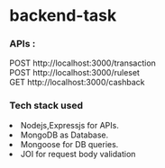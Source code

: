 # backend-task

<h3> APIs :</h3>
POST http://localhost:3000/transaction
<br>
POST http://localhost:3000/ruleset
<br>
GET http://localhost:3000/cashback

<br>
<h3> Tech stack used </h3>
<li> Nodejs,Expressjs for APIs. </li> 
<li> MongoDB as Database. </li>
<li> Mongoose for DB queries. </li>
<li> JOI for request body validation </li>
